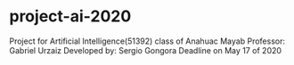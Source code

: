 # project-ai-2020

Project for Artificial Intelligence(51392) class of Anahuac Mayab
Professor: Gabriel Urzaiz
Developed by: Sergio Gongora
Deadline on May 17 of 2020
